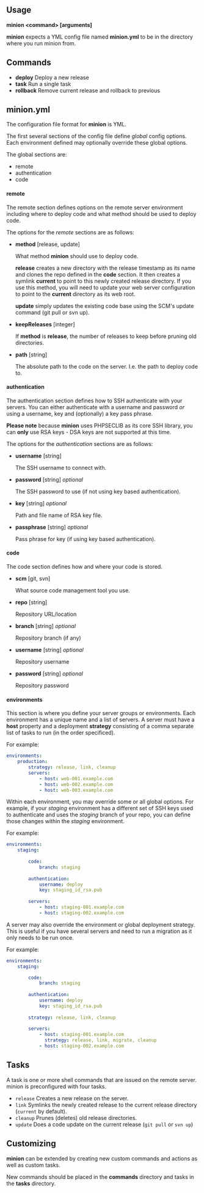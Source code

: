 ## Usage
**minion \<command\> [arguments]**

**minion** expects a YML config file named **minion.yml** to be in the directory where you run minion from.

## Commands
* **deploy** Deploy a new release
* **task** Run a single task
* **rollback** Remove current release and rollback to previous

## minion.yml
The configuration file format for **minion** is YML.

The first several sections of the config file define *global* config options. Each environment defined may optionally
override these global options. 

The global sections are:

* remote
* authentication
* code


#### remote
The remote section defines options on the remote server environment including where to deploy code and what method should
be used to deploy code.

The options for the *remote* sections are as follows:

* **method** [release, update]

	What method **minion** should use to deploy code.
	
	**release** creates a new directory with the release timestamp as its name
	and clones the repo defined in the **code** section. It then creates a symlink **current** to point to this newly created
	release directory. If you use this method, you will need to update your web server configuration to point to the **current**
	directory as its web root.
	
	**update** simply updates the existing code base using the SCM's update
	command (git pull or svn up).

* **keepReleases** [integer]

	If **method** is **release**, the number of releases to keep before pruning old directories.
	
* **path** [string]

	The absolute path to the code on the server. I.e. the path to deploy code to.


#### authentication
The authentication section defines how to SSH authenticate with your servers. You can either authenticate with a username
and password *or* using a username, key and (optionally) a key pass phrase.

**Please note** because **minion** uses PHPSECLIB as its core SSH library, you can **only** use RSA keys - DSA keys are
not supported at this time.

The options for the *authentication* sections are as follows:

* **username** [string]

	The SSH username to connect with.

* **password** [string] *optional*

	The SSH password to use (if not using key based authentication).

* **key** [string] *optional*

	Path and file name of RSA key file.

* **passphrase** [string] *optional*

	Pass phrase for key (if using key based authentication).


#### code
The code section defines how and where your code is stored.

* **scm** [git, svn]

	What source code management tool you use.

* **repo** [string]

	Repository URL/location

* **branch** [string] *optional*

	Repository branch (if any)

* **username** [string] *optional*

	Repository username

* **password** [string] *optional*

	Repository password



#### environments
This section is where you define your server groups or environments. Each environment has a unique name and a list of
servers. A server must have a **host** property and a deployment **strategy** consisting of a comma
separate list of tasks to run (in the order specificed).

For example:


```yml
environments:
	production:
	    strategy: release, link, cleanup
		servers:
			- host: web-001.example.com
			- host: web-002.example.com
			- host: web-003.example.com
```
				

Within each environment, you may override some or all global options. For example, if your *staging* environment
has a different set of SSH keys used to authenticate and uses the *staging* branch of your repo, you can define those
changes within the *staging* environment.

For example:

```yml
environments:
	staging:
 
		code:
			branch: staging
			
		authentication:
			username: deploy
			key: staging_id_rsa.pub
			
		servers:
			- host: staging-001.example.com
			- host: staging-002.example.com
```

A server may also override the environment or global deployment strategy. This is useful if you have several servers
and need to run a migration as it only needs to be run once.

For example:

```yml
environments:
	staging:

		code:
			branch: staging
			
		authentication:
			username: deploy
			key: staging_id_rsa.pub
			
		strategy: release, link, cleanup
			
		servers:
			- host: staging-001.example.com
			  strategy: release, link, migrate, cleanup
			- host: staging-002.example.com
```

## Tasks
A task is one or more shell commands that are issued on the remote server. minion is preconfigured with four tasks.

* `release` Creates a new release on the server.
* `link` Symlinks the newly created release to the current release directory (`current` by default).
* `cleanup` Prunes (deletes) old release directories.
* `update` Does a code update on the current release (`git pull` or `svn up`)

## Customizing
**minion** can be extended by creating new custom commands and actions as well as custom tasks.

New commands should be placed in the **commands** directory and tasks in the **tasks** directory.
